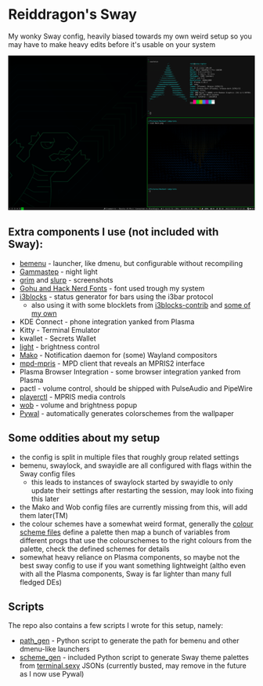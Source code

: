 # Reiddragon's Sway
My wonky Sway config, heavily biased towards my own weird setup so you may have to make heavy edits before it's usable on your system

![](img/sway.png)

## Extra components I use (not included with Sway):
- [bemenu](https://github.com/Cloudef/bemenu) - launcher, like dmenu, but configurable without recompiling
- [Gammastep](https://gitlab.com/chinstrap/gammastep) - night light
- [grim](https://github.com/emersion/grim) and [slurp](https://github.com/emersion/slurp) - screenshots
- [Gohu and Hack Nerd Fonts](https://github.com/ryanoasis/nerd-fonts) - font used trough my system
- [i3blocks](https://github.com/vivien/i3blocks) - status generator for bars using the i3bar protocol
    - also using it with some blocklets from [i3blocks-contrib](https://github.com/vivien/i3blocks-contrib) and [some of my own](blocklets/)
- KDE Connect - phone integration yanked from Plasma
- Kitty - Terminal Emulator
- kwallet - Secrets Wallet
- [light](https://github.com/haikarainen/light) - brightness control
- [Mako](https://mako-project.org) - Notification daemon for (some) Wayland compositors
- [mpd-mpris](https://github.com/natsukagami/mpd-mpris) - MPD client that reveals an MPRIS2 interface
- Plasma Browser Integration - some browser integration yanked from Plasma
- pactl - volume control, should be shipped with PulseAudio and PipeWire
- [playerctl](https://github.com/altdesktop/playerctl) - MPRIS media controls
- [wob](https://github.com/francma/wob) - volume and brightness popup
- [Pywal](https://github.com/dylanaraps/pywal/) - automatically generates colorschemes from the wallpaper


## Some oddities about my setup
- the config is split in multiple files that roughly group related settings
- bemenu, swaylock, and swayidle are all configured with flags within the Sway config files
    - this leads to instances of swaylock started by swayidle to only update their settings after restarting the session, may look into fixing this later
- the Mako and Wob config files are currently missing from this, will add them later(TM)
- the colour schemes have a somewhat weird format, generally the [colour scheme files](colours/) define a palette then map a bunch of variables from different progs that use the colourschemes to the right colours from the palette, check the defined schemes for details
- somewhat heavy reliance on Plasma components, so maybe not the best sway config to use if you want something lightweight (altho even with all the Plasma components, Sway is far lighter than many full fledged DEs)

## Scripts
The repo also contains a few scripts I wrote for this setup, namely:
- [path_gen](scripts/path_gen) - Python script to generate the path for bemenu and other dmenu-like launchers
- [scheme_gen](scripts/scheme_gen) - included Python script to generate Sway theme palettes from [terminal.sexy](https://terminal.sexy/) JSONs (currently busted, may remove in the future as I now use Pywal)

